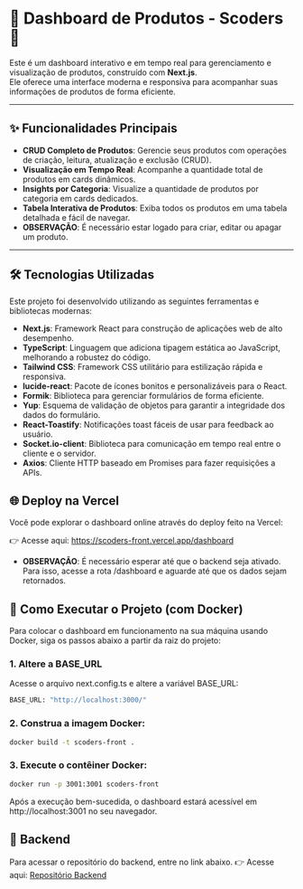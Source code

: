 # 🚀 Dashboard de Produtos - Scoders 🚀

Este é um dashboard interativo e em tempo real para gerenciamento e visualização de produtos, construído com **Next.js**.  
Ele oferece uma interface moderna e responsiva para acompanhar suas informações de produtos de forma eficiente.

---

## ✨ Funcionalidades Principais

- **CRUD Completo de Produtos**: Gerencie seus produtos com operações de criação, leitura, atualização e exclusão (CRUD).
- **Visualização em Tempo Real**: Acompanhe a quantidade total de produtos em cards dinâmicos.
- **Insights por Categoria**: Visualize a quantidade de produtos por categoria em cards dedicados.
- **Tabela Interativa de Produtos**: Exiba todos os produtos em uma tabela detalhada e fácil de navegar.
- **OBSERVAÇÃO**: É necessário estar logado para criar, editar ou apagar um produto.

---

## 🛠️ Tecnologias Utilizadas

Este projeto foi desenvolvido utilizando as seguintes ferramentas e bibliotecas modernas:

- **Next.js**: Framework React para construção de aplicações web de alto desempenho.
- **TypeScript**: Linguagem que adiciona tipagem estática ao JavaScript, melhorando a robustez do código.
- **Tailwind CSS**: Framework CSS utilitário para estilização rápida e responsiva.
- **lucide-react**: Pacote de ícones bonitos e personalizáveis para o React.
- **Formik**: Biblioteca para gerenciar formulários de forma eficiente.
- **Yup**: Esquema de validação de objetos para garantir a integridade dos dados do formulário.
- **React-Toastify**: Notificações toast fáceis de usar para feedback ao usuário.
- **Socket.io-client**: Biblioteca para comunicação em tempo real entre o cliente e o servidor.
- **Axios**: Cliente HTTP baseado em Promises para fazer requisições a APIs.


## 🌐 Deploy na Vercel

Você pode explorar o dashboard online através do deploy feito na Vercel:

👉 Acesse aqui: https://scoders-front.vercel.app/dashboard
- **OBSERVAÇÃO**: É necessário esperar até que o backend seja ativado. Para isso, acesse a rota /dashboard e aguarde até que os dados sejam retornados.

## 🚀 Como Executar o Projeto (com Docker)

Para colocar o dashboard em funcionamento na sua máquina usando Docker, siga os passos abaixo a partir da raiz do projeto:

### 1. Altere a BASE_URL
Acesse o arquivo next.config.ts e altere a variável BASE_URL:
```bash
BASE_URL: "http://localhost:3000/"
```

### 2. Construa a imagem Docker:

```bash
docker build -t scoders-front .
``` 
### 3. Execute o contêiner Docker:
```bash
docker run -p 3001:3001 scoders-front
``` 

Após a execução bem-sucedida, o dashboard estará acessível em http://localhost:3001 no seu navegador.

## 🚀 Backend
Para acessar o repositório do backend, entre no link abaixo.
👉 Acesse aqui: [Repositório Backend](https://github.com/MarceloTadini/scoders-back)

